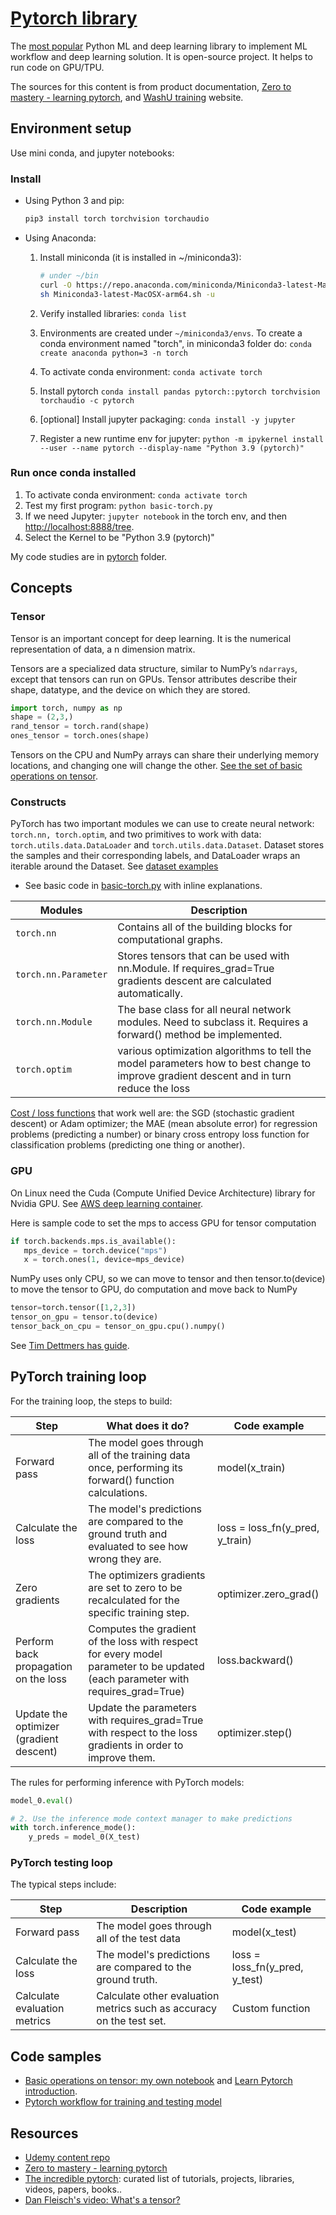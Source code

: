 # [Pytorch library](https://pytorch.org/)

The [most popular](https://paperswithcode.com/trends) Python ML and deep learning library to implement ML workflow and deep learning solution. It is open-source project. It helps to run code on GPU/TPU.

The sources for this content is from product documentation, [Zero to mastery - learning pytorch](https://www.learnpytorch.io/), and [WashU training](https://github.com/jeffheaton/app_deep_learning/blob/main/t81_558_class_03_2_pytorch.ipynb) website.

## Environment setup

Use mini conda, and jupyter notebooks:

### Install

* Using Python 3 and pip:

    ```sh
    pip3 install torch torchvision torchaudio
    ```

* Using Anaconda:

    1. Install miniconda (it is installed in ~/miniconda3): 

        ```sh
        # under ~/bin
        curl -O https://repo.anaconda.com/miniconda/Miniconda3-latest-MacOSX-arm64.sh
        sh Miniconda3-latest-MacOSX-arm64.sh -u
        ```

    1. Verify installed libraries: `conda list`
    1. Environments are created under `~/miniconda3/envs`. To create a conda environment named "torch", in miniconda3 folder do: `conda create anaconda python=3 -n torch`
    1. To activate conda environment: `conda activate torch`
    1. Install pytorch `conda install pandas pytorch::pytorch torchvision torchaudio -c pytorch`
    1. [optional] Install jupyter packaging: `conda install -y jupyter`
    1. Register a new runtime env for jupyter: `python -m ipykernel install --user --name pytorch --display-name "Python 3.9 (pytorch)"`

### Run once conda installed

1. To activate conda environment: `conda activate torch`
1. Test my first program: `python basic-torch.py ` 
1. If we need Jupyter: `jupyter notebook` in the torch env, and then [http://localhost:8888/tree](http://localhost:8888/tree).
1. Select the Kernel to be "Python 3.9 (pytorch)"

My code studies are in [pytorch](https://github.com/jbcodeforce/ML-studies/tree/master/pytorch) folder.

## Concepts

### Tensor

Tensor is an important concept for deep learning. It is the numerical representation of data, a n dimension matrix.

Tensors are a specialized data structure, similar to NumPy’s `ndarrays`, except that tensors can run on GPUs. Tensor attributes describe their shape, datatype, and the device on which they are stored.

```python
import torch, numpy as np
shape = (2,3,)
rand_tensor = torch.rand(shape)
ones_tensor = torch.ones(shape)
```

Tensors on the CPU and NumPy arrays can share their underlying memory locations, and changing one will change the other. [See the set of basic operations on tensor](https://github.com/jbcodeforce/ML-studies/tree/master/pytorch/torch-tensor-basic.ipynb).

### Constructs

PyTorch has two important modules we can use to create neural network: `torch.nn, torch.optim`, and two primitives to work with data: `torch.utils.data.DataLoader` and `torch.utils.data.Dataset`. Dataset stores the samples and their corresponding labels, and DataLoader wraps an iterable around the Dataset. See [dataset examples](https://pytorch.org/text/stable/datasets.html)

* See basic code in [basic-torch.py](https://github.com/jbcodeforce/ML-studies/tree/master/pytorch/basic-torch.py) with inline explanations.

| Modules | Description |
| --- | --- |
| `torch.nn` | 	Contains all of the building blocks for computational graphs. |
| `torch.nn.Parameter` | Stores tensors that can be used with nn.Module. If requires_grad=True gradients descent are calculated automatically. |
| `torch.nn.Module` | The base class for all neural network modules. Need to subclass it. Requires a forward() method be implemented. |
| `torch.optim` |  various optimization algorithms to tell the model parameters how to best change to improve gradient descent and in turn reduce the loss |

[Cost / loss functions](https://pytorch.org/docs/stable/nn.html#loss-functions) that work well are: the SGD (stochastic gradient descent) or Adam optimizer; the MAE (mean absolute error) for regression problems (predicting a number) or binary cross entropy loss function for classification problems (predicting one thing or another).

### GPU

On Linux need the Cuda (Compute Unified Device Architecture) library for Nvidia GPU. See [AWS deep learning container](https://docs.aws.amazon.com/deep-learning-containers/latest/devguide/what-is-dlc.html).

Here is sample code to set the mps to access GPU for tensor computation

```python
if torch.backends.mps.is_available():
   mps_device = torch.device("mps")
   x = torch.ones(1, device=mps_device)
```

NumPy uses only CPU, so we can move to tensor and then tensor.to(device) to move the tensor to GPU, do computation and move back to NumPy

```python
tensor=torch.tensor([1,2,3])
tensor_on_gpu = tensor.to(device)
tensor_back_on_cpu = tensor_on_gpu.cpu().numpy()
```

See [Tim Dettmers has guide](https://timdettmers.com/2023/01/30/which-gpu-for-deep-learning/).

## PyTorch training loop

For the training loop, the steps to build:

| Step	| What does it do? | Code example |
| --- | --- | --- |
| Forward pass | The model goes through all of the training data once, performing its forward() function calculations.	| model(x_train) |
| Calculate the loss | The model's predictions are compared to the ground truth and evaluated to see how wrong they are. | loss = loss_fn(y_pred, y_train) |
| Zero gradients | The optimizers gradients are set to zero to be recalculated for the specific training step. | optimizer.zero_grad() |
| Perform back propagation on the loss | Computes the gradient of the loss with respect for every model parameter to be updated (each parameter with requires_grad=True) | loss.backward() |
| Update the optimizer (gradient descent)| Update the parameters with requires_grad=True with respect to the loss gradients in order to improve them. | optimizer.step() |

The rules for performing inference with PyTorch models:

```python
model_0.eval()

# 2. Use the inference mode context manager to make predictions
with torch.inference_mode():
    y_preds = model_0(X_test)
```


### PyTorch testing loop

The typical steps include:

| Step | Description| 	Code example |
| --- | --- | --- |
| Forward pass	| The model goes through all of the test data |	model(x_test) |
| Calculate the loss | The model's predictions are compared to the ground truth. | loss = loss_fn(y_pred, y_test) |
| Calculate evaluation metrics | Calculate other evaluation metrics such as accuracy on the test set. | Custom function |

## Code samples

* [Basic operations on tensor: my own notebook](https://github.com/jbcodeforce/ML-studies/tree/master/pytorch/torch-tensor-basic.ipynb) and [Learn Pytorch introduction](https://www.learnpytorch.io/00_pytorch_fundamentals/#introduction-to-tensors).
* [Pytorch workflow for training and testing model](https://github.com/jbcodeforce/ML-studies/tree/master/pytorch/workflow-basic.ipynb)

## Resources

* [Udemy content repo](https://github.com/mrdbourke/pytorch-deep-learning)
* [Zero to mastery - learning pytorch](https://www.learnpytorch.io/)
* [The incredible pytorch](https://github.com/ritchieng/the-incredible-pytorch):  curated list of tutorials, projects, libraries, videos, papers, books..
* [Dan Fleisch's video: What's a tensor?](https://www.youtube.com/watch?v=f5liqUk0ZTw)
